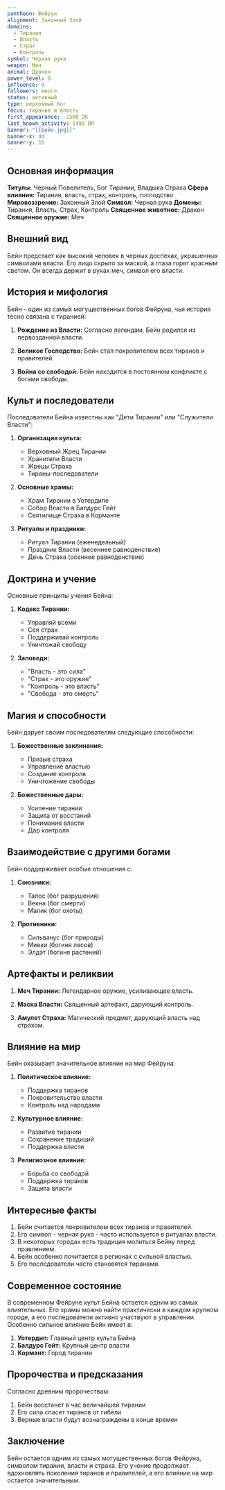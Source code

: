 ```yaml
---
pantheon: Фейрун
alignment: Законный Злой
domains:
  - Тирания
  - Власть
  - Страх
  - Контроль
symbol: Черная рука
weapon: Меч
animal: Дракон
power_level: 9
influence: 9
followers: много
status: активный
type: верховный бог
focus: тирания и власть
first_appearance: -2500 DR
last_known_activity: 1492 DR
banner: "[[Бейн.jpg]]"
banner-x: 44
banner-y: 16
---
```

## Основная информация

**Титулы:** Черный Повелитель, Бог Тирании, Владыка Страха
**Сфера влияния:** Тирания, власть, страх, контроль, господство
**Мировоззрение:** Законный Злой
**Символ:** Черная рука
**Домены:** Тирания, Власть, Страх, Контроль
**Священное животное:** Дракон
**Священное оружие:** Меч

## Внешний вид

Бейн предстает как высокий человек в черных доспехах, украшенных символами власти. Его лицо скрыто за маской, а глаза горят красным светом. Он всегда держит в руках меч, символ его власти.

## История и мифология

Бейн - один из самых могущественных богов Фейруна, чья история тесно связана с тиранией:

1. **Рождение из Власти:** Согласно легендам, Бейн родился из первозданной власти.

2. **Великое Господство:** Бейн стал покровителем всех тиранов и правителей.

3. **Война со свободой:** Бейн находится в постоянном конфликте с богами свободы.

## Культ и последователи

Последователи Бейна известны как "Дети Тирании" или "Служители Власти":

1. **Организация культа:**

   - Верховный Жрец Тирании
   - Хранители Власти
   - Жрецы Страха
   - Тираны-последователи

2. **Основные храмы:**

   - Храм Тирании в Уотердипе
   - Собор Власти в Балдурс Гейт
   - Святилище Страха в Корманте

3. **Ритуалы и праздники:**
   - Ритуал Тирании (еженедельный)
   - Праздник Власти (весеннее равноденствие)
   - День Страха (осеннее равноденствие)

## Доктрина и учение

Основные принципы учения Бейна:

1. **Кодекс Тирании:**

   - Управляй всеми
   - Сея страх
   - Поддерживай контроль
   - Уничтожай свободу

2. **Заповеди:**
   - "Власть - это сила"
   - "Страх - это оружие"
   - "Контроль - это власть"
   - "Свобода - это смерть"

## Магия и способности

Бейн дарует своим последователям следующие способности:

1. **Божественные заклинания:**

   - Призыв страха
   - Управление властью
   - Создание контроля
   - Уничтожение свободы

2. **Божественные дары:**
   - Усиление тирании
   - Защита от восстаний
   - Понимание власти
   - Дар контроля

## Взаимодействие с другими богами

Бейн поддерживает особые отношения с:

1. **Союзники:**

   - Талос (бог разрушения)
   - Векна (бог смерти)
   - Малик (бог охоты)

2. **Противники:**
   - Сильванус (бог природы)
   - Миеки (богиня лесов)
   - Элдэт (богиня растений)

## Артефакты и реликвии

1. **Меч Тирании:** Легендарное оружие, усиливающее власть.

2. **Маска Власти:** Священный артефакт, дарующий контроль.

3. **Амулет Страха:** Магический предмет, дарующий власть над страхом.

## Влияние на мир

Бейн оказывает значительное влияние на мир Фейруна:

1. **Политическое влияние:**

   - Поддержка тиранов
   - Покровительство власти
   - Контроль над народами

2. **Культурное влияние:**

   - Развитие тирании
   - Сохранение традиций
   - Поддержка власти

3. **Религиозное влияние:**
   - Борьба со свободой
   - Поддержка тиранов
   - Защита власти

## Интересные факты

1. Бейн считается покровителем всех тиранов и правителей.
2. Его символ - черная рука - часто используется в ритуалах власти.
3. В некоторых городах есть традиция молиться Бейну перед правлением.
4. Бейн особенно почитается в регионах с сильной властью.
5. Его последователи часто становятся тиранами.

## Современное состояние

В современном Фейруне культ Бейна остается одним из самых влиятельных. Его храмы можно найти практически в каждом крупном городе, а его последователи активно участвуют в управлении. Особенно сильное влияние Бейн имеет в:

1. **Уотердип:** Главный центр культа Бейна
2. **Балдурс Гейт:** Крупный центр власти
3. **Кормант:** Город тирании

## Пророчества и предсказания

Согласно древним пророчествам:

1. Бейн восстанет в час величайшей тирании
2. Его сила спасет тиранов от гибели
3. Верные власти будут вознаграждены в конце времен

## Заключение

Бейн остается одним из самых могущественных богов Фейруна, символом тирании, власти и страха. Его учение продолжает вдохновлять поколения тиранов и правителей, а его влияние на мир остается значительным.
